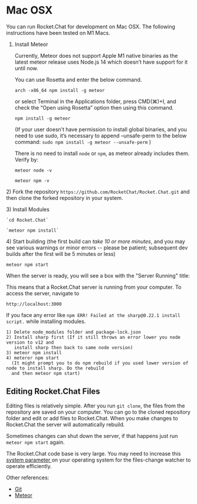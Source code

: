 # Mac OSX

You can run Rocket.Chat for development on Mac OSX. The following instructions have been tested on M1 Macs.

1. Install Meteor

   Currently, Meteor does not support Apple M1 native binaries as the latest meteor release uses Node.js 14 which doesn’t have support for it until now.

   You can use Rosetta and enter the below command.

   `arch -x86_64 npm install -g meteor`

   or select Terminal in the Applications folder, press CMD\(⌘\)+I, and check the “Open using Rosetta” option then using this command.

   `npm install -g meteor`

   \(If your user doesn’t have permission to install global binaries, and you need to use sudo, it’s necessary to append –unsafe-perm to the below command: `sudo npm install -g meteor --unsafe-perm` \)

   There is no need to install `node` or `npm`, as meteor already includes them. Verify by:

   `meteor node -v`

   `meteor npm -v`

2\) Fork the repository `https://github.com/RocketChat/Rocket.Chat.git` and then clone the forked repository in your system.

3\) Install Modules

```text
`cd Rocket.Chat`

`meteor npm install`
```

4\) Start building \(the first build can _take 10 or more minutes_, and you may see various warnings or minor errors -- please be patient; subsequent dev builds after the first will be 5 minutes or less\)

`meteor npm start`

When the server is ready, you will see a box with the "Server Running" title:

This means that a Rocket.Chat server is running from your computer. To access the server, navigate to

`http://localhost:3000`

If you face any error like `npm ERR! Failed at the sharp@0.22.1 install script.` while installing modules.

```text
1) Delete node_modules folder and package-lock.json
2) Install sharp first (If it still throws an error lower you node version to v12 and
   install sharp then back to same node version)
3) meteor npm install
4) meteror npm start
  (It might prompt you to do npm rebuild if you used lower version of node to install sharp. Do the rebuild
  and then meteor npm start)
```

## Editing Rocket.Chat Files

Editing files is relatively simple. After you run `git clone`, the files from the repository are saved on your computer. You can go to the cloned repository folder and edit or add files to Rocket.Chat. When you make changes to Rocket.Chat the server will automatically rebuild.

Sometimes changes can shut down the server, if that happens just run `meteor npm start` again.

The Rocket.Chat code base is very large. You may need to increase this [system parameter ](https://github.com/meteor/docs/blob/master/long-form/file-change-watcher-efficiency.md)on your operating system for the files-change watcher to operate efficiently.

Other references:

* [Git](https://git-scm.com/book/en/v2/Getting-Started-Installing-Git)
* [Meteor](https://www.meteor.com/install)

